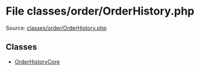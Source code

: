 File classes/order/OrderHistory.php
=========

Source: [classes/order/OrderHistory.php](https://github.com/PrestaShop/PrestaShop/blob/1.5.0.13/classes/order/OrderHistory.php)


Classes
-------

* [OrderHistoryCore](class.OrderHistoryCore.md)

